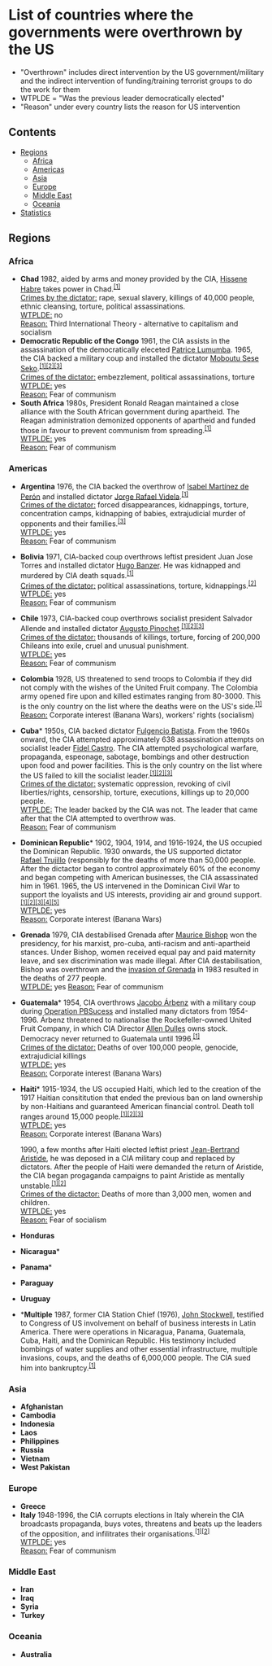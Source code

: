 # List of countries where the governments were overthrown by the US

* "Overthrown" includes direct intervention by the US government/military and the indirect intervention of funding/training terrorist groups to do the work for them
* WTPLDE = "Was the previous leader democratically elected"
* "Reason" under every country lists the reason for US intervention

## Contents

- [Regions](#regions)
  * [Africa](#africa)
  * [Americas](#americas)
  * [Asia](#asia)
  * [Europe](#europe)
  * [Middle East](#middle-east)
  * [Oceania](#oceania)
- [Statistics](#statistics)
  
## Regions

### Africa

- **Chad** 1982, aided by arms and money provided by the CIA, [Hissene Habre](https://en.wikipedia.org/wiki/Hissène_Habré) takes power in Chad.<sup>[[1]](https://en.wikipedia.org/wiki/Hissène_Habré#Support_of_the_U.S._and_France)</sup>  
   <ins>Crimes by the dictator:</ins> rape, sexual slavery, killings of 40,000 people, ethnic cleansing, torture, political assassinations.  
   <ins>WTPLDE:</ins> no  
   <ins>Reason:</ins> Third International Theory - alternative to capitalism and socialism
- **Democratic Republic of the Congo** 1961, the CIA assists in the assassination of the democratically eleceted [Patrice Lumumba](https://en.wikipedia.org/wiki/Patrice_Lumumba). 1965, the CIA backed a military coup and installed the dictator [Moboutu Sese Seko](https://en.wikipedia.org/wiki/Mobutu_Sese_Seko).<sup>[[1]](https://en.wikipedia.org/wiki/Patrice_Lumumba#United_States_involvement)[[2]](https://en.wikipedia.org/wiki/CIA_activities_in_the_Democratic_Republic_of_the_Congo)[[3]](https://en.wikipedia.org/wiki/Mobutu_Sese_Seko#Coalition_government)</sup>  
  <ins>Crimes of the dictator:</ins> embezzlement, political assassinations, torture  
  <ins>WTPLDE:</ins> yes  
  <ins>Reason:</ins> Fear of communism
- **South Africa** 1980s, President Ronald Reagan maintained a close alliance with the South African government during apartheid. The Reagan administration demonized opponents of apartheid and funded those in favour to prevent communism from spreading.<sup>[[1]](https://www.salon.com/2011/02/05/ronald_reagan_apartheid_south_africa/)</sup>  
  <ins>WTPLDE:</ins> yes  
  <ins>Reason:</ins> Fear of communism


### Americas

- **Argentina** 1976, the CIA backed the overthrow of [Isabel Martínez de Perón](https://en.wikipedia.org/wiki/Isabel_Martínez_de_Perón) and installed dictator [Jorge Rafael Videla](https://en.wikipedia.org/wiki/Jorge_Rafael_Videla).<sup>[[1]](https://en.wikipedia.org/wiki/Operation_Condor#Antecedents:_The_1970s)</sup>  
  <ins>Crimes of the dictator:</ins> forced disappearances, kidnappings, torture, concentration camps, kidnapping of babies, extrajudicial murder of opponents and their families.<sup>[[3]](https://en.wikipedia.org/wiki/Jorge_Rafael_Videla)</sup>  
  <ins>WTPLDE:</ins> yes  
  <ins>Reason:</ins> Fear of communism
- **Bolivia** 1971, CIA-backed coup overthrows leftist president Juan Jose Torres and installed dictator [Hugo Banzer](https://en.wikipedia.org/wiki/Hugo_Banzer). He was kidnapped and murdered by CIA death squads.<sup>[[1]](https://en.wikipedia.org/wiki/Operation_Condor#Antecedents:_The_1970s)</sup>  
  <ins>Crimes of the dictator:</ins> political assassinations, torture, kidnappings.<sup>[[2]](https://en.wikipedia.org/wiki/Hugo_Banzer)</sup>  
  <ins>WTPLDE:</ins> yes  
  <ins>Reason:</ins> Fear of communism
- **Chile** 1973, CIA-backed coup overthrows socialist president Salvador Allende and installed dictator [Augusto Pinochet](https://en.wikipedia.org/wiki/Augusto_Pinochet).<sup>[[1]](https://en.wikipedia.org/wiki/1973_Chilean_coup_d%27état)[[2]](https://en.wikipedia.org/wiki/Villa_Grimaldi)[[3]](https://en.wikipedia.org/wiki/Caravan_of_Death)</sup>  
  <ins>Crimes of the dictator:</ins> thousands of killings, torture, forcing of 200,000 Chileans into exile, cruel and unusual punishment.  
  <ins>WTPLDE:</ins> yes  
  <ins>Reason:</ins> Fear of communism
- **Colombia** 1928, US threatened to send troops to Colombia if they did not comply with the wishes of the United Fruit company. The Colombia army opened fire upon and killed estimates ranging from 80-3000. This is the only country on the list where the deaths were on the US's side.<sup>[[1]](https://en.wikipedia.org/wiki/Banana_massacre)</sup>  
  <ins>Reason:</ins> Corporate interest (Banana Wars), workers' rights (socialism)
- **Cuba*** 1950s, CIA backed dictator [Fulgencio Batista](https://en.wikipedia.org/wiki/Fulgencio_Batista). From the 1960s onward, the CIA attempted approximately 638 assassination attempts on socialist leader [Fidel Castro](https://en.wikipedia.org/wiki/Fidel_Castro). The CIA attempted psychological warfare, propaganda, espeonage, sabotage, bombings and other destruction upon food and power facilities. This is the only country on the list where the US failed to kill the socialist leader.<sup>[[1]](https://en.wikipedia.org/wiki/Cuban_Project)[[2]](https://en.wikipedia.org/wiki/Psychological_warfare)[[3]](https://en.wikipedia.org/wiki/Assassination_attempts_on_Fidel_Castro)</sup>  
  <ins>Crimes of the dictator:</ins> systematic oppression, revoking of civil liberties/rights, censorship, torture, executions, killings up to 20,000 people.  
  <ins>WTPLDE:</ins> The leader backed by the CIA was not. The leader that came after that the CIA attempted to overthrow was.  
  <ins>Reason:</ins> Fear of communism
- **Dominican Republic*** 1902, 1904, 1914, and 1916-1924, the US occupied the Dominican Republic. 1930 onwards, the US supported dictator [Rafael Trujillo](https://en.wikipedia.org/wiki/Rafael_Trujillo) (responsibly for the deaths of more than 50,000 people. After the dictactor began to control approximately 60% of the economy and began competing with American businesses, the CIA assassinated him in 1961. 1965, the US intervened in the Dominican Civil War to support the loyalists and US interests, providing air and ground support.<sup>[[1]](https://en.wikipedia.org/wiki/Dominican_Civil_War)[[2]](https://en.wikipedia.org/wiki/Organization_of_American_States)[[3]](http://www.informationclearinghouse.info/article4068.htm)[[4]](https://en.wikipedia.org/wiki/Smedley_Butler#The_Banana_Wars)[[5]](https://en.wikipedia.org/wiki/United_States_occupation_of_the_Dominican_Republic_(1916–24))</sup>  
  <ins>WTPLDE:</ins> yes  
  <ins>Reason:</ins> Corporate interest (Banana Wars)
- **Grenada** 1979, CIA destabilised Grenada after [Maurice Bishop](https://en.wikipedia.org/wiki/Maurice_Bishop) won the presidency, for his marxist, pro-cuba, anti-racism and anti-apartheid stances. Under Bishop, women received equal pay and paid maternity leave, and sex discrimination was made illegal. After CIA destabilisation, Bishop was overthrown and the [invasion of Grenada](https://en.wikipedia.org/wiki/Invasion_of_Grenada) in 1983 resulted in the deaths of 277 people.  
  <ins>WTPLDE:</ins> yes
  <ins>Reason:</ins> Fear of communism
- **Guatemala*** 1954, CIA overthrows [Jacobo Árbenz](https://en.wikipedia.org/wiki/Jacobo_Árbenz) with a military coup during [Operation PBSucess](https://en.wikipedia.org/wiki/1954_Guatemalan_coup_d%27état#Operation_PBSUCCESS) and installed many dictators from 1954-1996. Árbenz threatened to nationalise the Rockefeller-owned United Fruit Company, in which CIA Director [Allen Dulles](https://en.wikipedia.org/wiki/Allen_Dulles) owns stock. Democracy never returned to Guatemala until 1996.<sup>[[1]](https://en.wikipedia.org/wiki/1954_Guatemalan_coup_d%27état)</sup>  
  <ins>Crimes of the dictator:</ins> Deaths of over 100,000 people, genocide, extrajudicial killings  
  <ins>WTPLDE:</ins> yes  
  <ins>Reason:</ins> Corporate interest (Banana Wars)
- **Haiti*** 1915-1934, the US occupied Haiti, which led to the creation of the 1917 Haitian consititution that ended the previous ban on land ownership by non-Haitians and guaranteed American financial control. Death toll ranges around 15,000 people.<sup>[[1]](https://en.wikipedia.org/wiki/United_States_occupation_of_Haiti)[[2]](http://www.nytimes.com/2012/01/01/books/review/haiti-the-aftershocks-of-history-by-laurent-dubois-book-review.html)[[3]](https://www.newyorker.com/news/news-desk/haiti-us-occupation-hundred-year-anniversary)</sup>  
  <ins>WTPLDE:</ins> yes  
  <ins>Reason:</ins> Corporate interest (Banana Wars)
  
  1990, a few months after Haiti elected leftist priest [Jean-Bertrand Aristide](https://en.wikipedia.org/wiki/Jean-Bertrand_Aristide), he was deposed in a CIA military coup and replaced by dictators. After the people of Haiti were demanded the return of Aristide, the CIA began progaganda campaigns to paint Aristide as mentally unstable.<sup>[[1]](https://en.wikipedia.org/wiki/1991_Haitian_coup_d%27état)[[2]](https://en.wikipedia.org/wiki/Raoul_Cédras)</sup>  
  <ins>Crimes of the dictactor:</ins> Deaths of more than 3,000 men, women and children.  
  <ins>WTPLDE:</ins> yes  
  <ins>Reason:</ins> Fear of socialism
- **Honduras**
- **Nicaragua***
- **Panama***
- **Paraguay**
- **Uruguay**
- ***Multiple** 1987, former CIA Station Chief (1976), [John Stockwell](https://en.wikipedia.org/wiki/John_Stockwell), testified to Congress of US involvement on behalf of business interests in Latin America. There were operations in Nicaragua, Panama, Guatemala, Cuba, Haiti, and the Dominican Republic. His testimony included bombings of water supplies and other essential infrastructure, multiple invasions, coups, and the deaths of 6,000,000 people. The CIA sued him into bankruptcy.<sup>[[1]](https://en.wikipedia.org/wiki/John_Stockwell#Writing_career)</sup>


### Asia

- **Afghanistan**
- **Cambodia**
- **Indonesia**
- **Laos**
- **Philippines**
- **Russia**
- **Vietnam**
- **West Pakistan**


### Europe

- **Greece**
- **Italy** 1948-1996, the CIA corrupts elections in Italy wherein the CIA broadcasts propaganda, buys votes, threatens and beats up the leaders of the opposition, and infilitrates their organisations.<sup>[[1]](https://en.wikipedia.org/wiki/CIA_activities_in_Italy)</sup><sup>[[2]](https://en.wikipedia.org/wiki/Italian_general_election,_1948#Superpower_influence)</sup>  
   <ins>WTPLDE:</ins> yes  
   <ins>Reason:</ins> Fear of communism


### Middle East

- **Iran**
- **Iraq**
- **Syria**
- **Turkey**


### Oceania

- **Australia**
